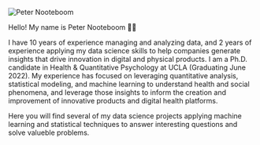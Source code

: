 ![Peter Nooteboom](https://i.imgur.com/YdfImzT.png)

Hello! My name is Peter Nooteboom 👋🏽

I have 10 years of experience managing and analyzing data, and 2 years of experience applying my data science skills to help companies generate insights that drive innovation in digital and physical products. I am a Ph.D. candidate in Health & Quantitative Psychology at UCLA (Graduating June 2022). My experience has focused on leveraging quantitative analysis, statistical modeling, and machine learning to understand health and social phenomena, and leverage those insights to inform the creation and improvement of innovative products and digital health platforms.

Here you will find several of my data science projects applying machine learning and statistical techniques to answer interesting questions and solve valueble problems. 
